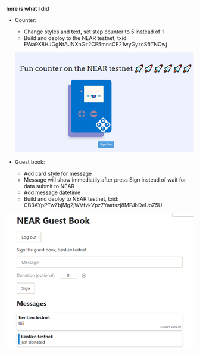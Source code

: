 __here is what I did__

+ Counter:
  - Change styles and text, set step counter to 5 instead of 1 
  - Build and deploy to the NEAR testnet, txid: EWa9X8HJGgNtAJNXnGz2CE5mncCF21wyGyzcSfiTNCwj

  ![demo1](imgdemo/funcounter.png)


+ Guest book:
  - Add card style for message
  - Message will show immediatily after press Sign instead of wait for data submit to NEAR
  - Add message datetime 
  - Build and deploy to NEAR testnet, txid: CB3AYpPTwZbjMg2jWVfvkVpz7Yaatszj8MPJbDeUoZ5U

![demo2](imgdemo/book.png)